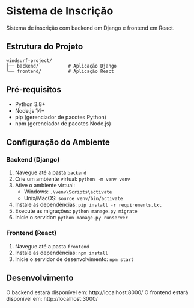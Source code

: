 # Sistema de Inscrição

Sistema de inscrição com backend em Django e frontend em React.

## Estrutura do Projeto

```
windsurf-project/
├── backend/           # Aplicação Django
└── frontend/          # Aplicação React
```

## Pré-requisitos

- Python 3.8+
- Node.js 14+
- pip (gerenciador de pacotes Python)
- npm (gerenciador de pacotes Node.js)

## Configuração do Ambiente

### Backend (Django)

1. Navegue até a pasta `backend`
2. Crie um ambiente virtual: `python -m venv venv`
3. Ative o ambiente virtual:
   - Windows: `.\venv\Scripts\activate`
   - Unix/MacOS: `source venv/bin/activate`
4. Instale as dependências: `pip install -r requirements.txt`
5. Execute as migrações: `python manage.py migrate`
6. Inicie o servidor: `python manage.py runserver`

### Frontend (React)

1. Navegue até a pasta `frontend`
2. Instale as dependências: `npm install`
3. Inicie o servidor de desenvolvimento: `npm start`

## Desenvolvimento

O backend estará disponível em: http://localhost:8000/
O frontend estará disponível em: http://localhost:3000/
